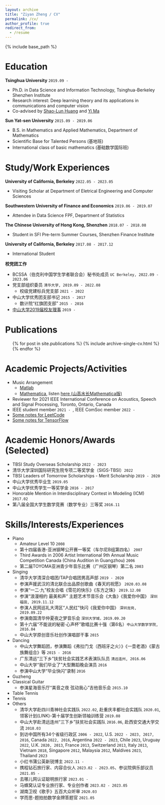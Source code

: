 ```yaml
---
layout: archive
title: "Ziyan Zheng / CV"
permalink: /cv/
author_profile: true
redirect_from:
  - /resume
---
```


{% include base_path %}


Education
======
**Tsinghua University** `2019.09 - `
* Ph.D. in Data Science and Information Technology, Tsinghua-Berkeley Shenzhen Institute
* Research interest: Deep learning theory and its applications in communications and computer vision
* Co-advised by [Shao-Lun Huang](https://sites.google.com/view/slhuang/) and [Yi Ma](https://people.eecs.berkeley.edu/~yima/)

**Sun Yat-sen University** `2015.09 - 2019.06`
* B.S. in Mathematics and Applied Mathematics, Department of Mathematics
* Scientific Base for Talented Persons (基地班)
* International class of basic mathematics (基础数学国际班)


Study/Work Experiences
======
**University of California, Berkeley** `2022.05 - 2023.05`
* Visiting Scholar at Department of Eletrical Engineering and Computer Sciences

**Southwestern University of Finance and Economics** `2019.06 - 2019.07`
* Attendee in Data Science FPF, Department of Statistics

**The Chinese University of Hong Kong, Shenzhen** `2018.07 - 2018.08`
* Student in SFI Pre-term Summer Courses, Shenzhen Finance Institute

**University of California, Berkeley** `2017.08 - 2017.12`
* International Student

**校党团工作**
* BCSSA（伯克利中国学生学者联合会）秘书处成员 `UC Berkeley, 2022.09 - 2023.06`
* 党支部组织委员 `清华大学, 2019.09 - 2022.08`
  * 校级党建标兵党支部 `2021 - 2022`
* 中山大学优秀团支部书记 `2015 - 2017`
  * 数计院“红旗团支部” `2015 - 2016`
* [中山大学2019届校友理事](https://www.sysu.edu.cn/news/info/2161/534021.htm) `2019 - `

Publications
======
  <ul>{% for post in site.publications %}
    {% include archive-single-cv.html %}
  {% endfor %}</ul>
  
Academic Projects/Activities
======
* Music Arrangement
  * [Matlab](https://github.com/ziyanzheng/Music-Arrangement/blob/master/%E3%80%8A2018%E7%A5%9E%E6%9B%B2%E8%BF%B7%E4%BD%A0%E4%B8%B2%E7%83%A7%E3%80%8BMATLAB%E7%BC%96%E6%9B%B2.m)
  * [Mathematica](https://github.com/ziyanzheng/Music-Arrangement/blob/master/%E3%80%8A%E5%B1%B1%E9%AB%98%E6%B0%B4%E9%95%BF%E3%80%8BMathematica%E7%BC%96%E6%9B%B2.nb), listen [here (山高水长Mathematica版)](http://5sing.kugou.com/yc/3703790.html)
* Reviewer for 2021 IEEE International Conference on Acoustics, Speech and Signal Processing, Toronto, Ontario, Canada
* IEEE student member `2021 - `, IEEE ComSoc member `2022 - ` 
* [Some notes for LeetCode](https://github.com/ziyanzheng/LeetCode)
* [Some notes for TensorFlow](https://github.com/ziyanzheng/Tensorflow-note)

Academic Honors/Awards (Selected)
======
* TBSI Study Overseas Scholarship `2022 - 2023`
* 清华大学深圳国际研究生院专项二等奖学金（SIGS-TBSI）`2022`
* TBSI Leaders of Tomorrow Scholarships - Merit Scholarship `2019 - 2020`
* 中山大学优秀毕业生 `2019.05`
* 中山大学优秀学生一等奖学金 `2016 - 2017`
* Honorable Mention in Interdisciplinary Contest in Modeling (ICM) `2017.02`
* 第八届全国大学生数学竞赛（数学专业）三等奖 `2016.11`
  
Skills/Interests/Experiences
======
* Piano
  * Amateur Level 10 `2008`
  * 第十四届香港-亚洲钢琴公开赛一等奖（车尔尼B组第四名） `2007`
  * Third Awards in 2006 Artist International 9th Annual Music Competition Canada (China Audition in Guangzhou) `2006`
  * 第二届TOYOMA亚洲青少年音乐比赛（广州区钢琴）第二名 `2003`
* Singing
  * 清华大学清深合唱团/TAP合唱团男高声部 `2019 - 2020`
  * 参演声援武汉的清北联合出品原创歌曲《春天的祝愿》 `2020.03.08`
  * 参演“一二·九”校友合唱《雪花的快乐》《东方之珠》 `2019.12.08`
  * 参演“浪漫相约 最美和声” 主题艺术节音乐会《大鱼》《我爱你中国》 `深圳福田, 2019.11.12`
  * 参演人民网巡礼大湾区“人民红”快闪《我爱你中国》 `深圳龙岗, 2019.09.22`
  * 参演南国清华仲夏夜之梦音乐会 `深圳大学城，2019.09.20`
  * 第十六届“不能说的秘密·心声杯”歌唱比赛十强（第6名）`中山大学数学学院, 2016.04`
  * 中山大学原创音乐社创作演唱部干事 `2015`
* Dancing
  * 中山大学舞蹈团，参演舞蹈《弗拉门戈（西班牙之火）》《一壶老酒》《蒙古族舞组合》等 `2015 - 2016`
  * 广东清远“三下乡”扶贫社会实践艺术表演队队员 `清远连州, 2016.06`
  * 中山大学“我们毕业了”大型舞蹈晚会演员 `2016`
  * 参演中山大学“毕业快闪”录制 `2016`
* Guzheng
* Classical Guitar
  * 参演星海音乐厅“美音之夜 弦动我心”吉他音乐会 `2015.10`
* Table Tennis
* Tennis
* Others
  * 清华大学赴四川青神社会实践队 `2022.02`, 赴重庆丰都社会实践队 `2020.01`, 领客计划(LINK)-第十届学生创新领袖训练营 `2019.08`
  * 中山大学赴清远连州“三下乡”扶贫社会实践队 `2016.06`, 赴西安交通大学交流  `2018.03`
  * 到访中国所有34个省级行政区 `2006 - 2022`, U.S. `2022 - 2023, 2017, 2016`, Canada `2022, 2016`, Argentina `2022 - 2023`, Chile `2023`, Uruguay `2022`, U.K. `2020, 2013`, France `2013`, Switzerland `2013`, Italy `2013`, Vietnam `2018`, Singapore `2012`, Malaysia `2012`, Maldives `2023`, Thailand `2023`
  * 小红书蒲公英新锐博主 `2022.11 - `
  * 携程钻石旅行家、内容合伙人 `2023.02 - 2023.05`、参议院俱乐部议员 `2021.05 - `
  * 去哪儿网认证聪明旅行家  `2023.01 - `
  * 马蜂窝认证专业旅行家、专业创作者 `2023.02 - 2023.05`
  * 湖南卫视《歌手》五百大众听审 `2020.03`
  * 学而思-题拍拍数学金牌答题官 `2021.05`
